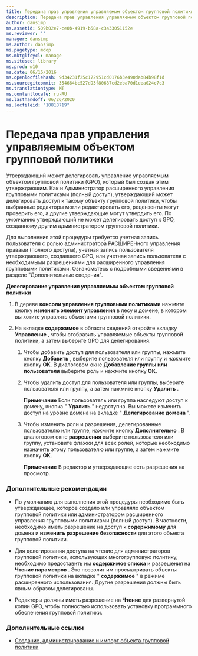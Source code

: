 ```yaml
---
title: Передача прав управления управляемым объектом групповой политики
description: Передача прав управления управляемым объектом групповой политики
author: dansimp
ms.assetid: 509b02e7-ce0b-4919-b58a-c3a33051152e
ms.reviewer: ''
manager: dansimp
ms.author: dansimp
ms.pagetype: mdop
ms.mktglfcycl: manage
ms.sitesec: library
ms.prod: w10
ms.date: 06/16/2016
ms.openlocfilehash: 9d34231f25c172951cd0176b3e490dab84b98f1d
ms.sourcegitcommit: 354664bc527d93f80687cd2eba70d1eea024c7c3
ms.translationtype: MT
ms.contentlocale: ru-RU
ms.lasthandoff: 06/26/2020
ms.locfileid: "10818719"
---
```

# Передача прав управления управляемым объектом групповой политики


Утверждающий может делегировать управление управляемым объектом групповой политики (GPO), который был создан этим утверждающим. Как и Администратор расширенного управления групповыми политиками (полный доступ), утверждающий может делегировать доступ к такому объекту групповой политики, чтобы выбранные редакторы могли редактировать его, рецензенты могут проверить его, а другие утверждающие могут утвердить его. По умолчанию утверждающий не может делегировать доступ к GPO, созданному другим администратором групповой политики.

Для выполнения этой процедуры требуется учетная запись пользователя с ролью администратора РАСШИРЕНного управления правами (полного доступа), учетная запись пользователя утверждающего, создавшего GPO, или учетная запись пользователя с необходимыми разрешениями для расширенного управления групповыми политиками. Ознакомьтесь с подробными сведениями в разделе "Дополнительные сведения".

**Делегирование управления управляемым объектом групповой политики**

1.  В дереве **консоли управления групповыми политиками** нажмите кнопку **изменить элемент управления** в лесу и домене, в котором вы хотите управлять объектами групповой политики.

2.  На вкладке **содержимое** в области сведений откройте вкладку **Управление** , чтобы отобразить управляемые объекты групповой политики, а затем выберите GPO для делегирования.

    1.  Чтобы добавить доступ для пользователя или группы, нажмите кнопку **Добавить** , выберите пользователя или группу и нажмите кнопку **ОК**. В диалоговом окне **Добавление группы или пользователя** выберите роль и нажмите кнопку **ОК**.

    2.  Чтобы удалить доступ для пользователя или группы, выберите пользователя или группу, а затем нажмите кнопку **Удалить** .

        **Примечание**  Если пользователь или группа наследуют доступ к домену, кнопка " **Удалить** " недоступна. Вы можете изменить доступ на уровне домена на вкладке " **Делегирование домена** ".

         

    3.  Чтобы изменить роли и разрешения, делегированные пользователю или группе, нажмите кнопку **Дополнительно** . В диалоговом окне **разрешения** выберите пользователя или группу, установите флажки для всех ролей, которые необходимо назначить этому пользователю или группе, а затем нажмите кнопку **ОК**.

        **Примечание**  В редактор и утверждающие есть разрешения на просмотр.

         

### Дополнительные рекомендации

-   По умолчанию для выполнения этой процедуры необходимо быть утверждающее, которое создало или управляло объектом групповой политики или администратором расширенного управления групповыми политиками (полный доступ). В частности, необходимо иметь разрешение на доступ к **содержимому** для домена и **изменить разрешение безопасности** для этого объекта групповой политики.

-   Для делегирования доступа на чтение для администраторов групповой политики, использующих многогрупповую политику, необходимо предоставить им **содержимое списка** и разрешения на **Чтение параметров** . Это позволит им просматривать объекты групповой политики на вкладке " **содержимое** " в режиме расширенного использования. Другие разрешения должны быть явным образом делегированы.

-   Редакторы должны иметь разрешение на **Чтение** для развернутой копии GPO, чтобы полностью использовать установку программного обеспечения групповой политики.

### Дополнительные ссылки

-   [Создание, администрирование и импорт объекта групповой политики](creating-controlling-or-importing-a-gpo-editor-agpm30ops.md)

 

 





